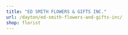 ```yaml
---
title: "ED SMITH FLOWERS & GIFTS INC."
url: /dayton/ed-smith-flowers-and-gifts-inc/
shop: florist
---
```

